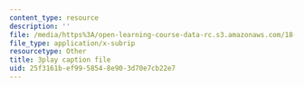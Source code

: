 ```yaml
---
content_type: resource
description: ''
file: /media/https%3A/open-learning-course-data-rc.s3.amazonaws.com/18-01sc-single-variable-calculus-fall-2010/25f3161bef9958548e903d70e7cb22e7_ryLdyDrBfvI.vtt
file_type: application/x-subrip
resourcetype: Other
title: 3play caption file
uid: 25f3161b-ef99-5854-8e90-3d70e7cb22e7
---
```

